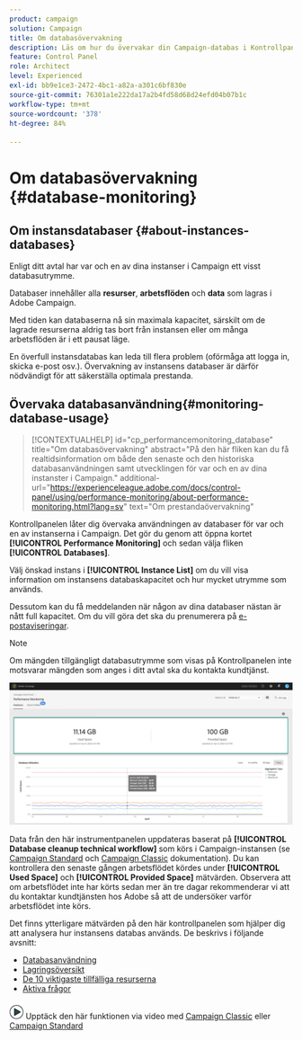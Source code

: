 ```yaml
---
product: campaign
solution: Campaign
title: Om databasövervakning
description: Läs om hur du övervakar din Campaign-databas i Kontrollpanelen
feature: Control Panel
role: Architect
level: Experienced
exl-id: bb9e1ce3-2472-4bc1-a82a-a301c6bf830e
source-git-commit: 76301a1e222da17a2b4fd58d68d24efd04b07b1c
workflow-type: tm+mt
source-wordcount: '378'
ht-degree: 84%

---
```


# Om databasövervakning {#database-monitoring}

## Om instansdatabaser {#about-instances-databases}

Enligt ditt avtal har var och en av dina instanser i Campaign ett visst databasutrymme.

Databaser innehåller alla **resurser**, **arbetsflöden** och **data** som lagras i Adobe Campaign.

Med tiden kan databaserna nå sin maximala kapacitet, särskilt om de lagrade resurserna aldrig tas bort från instansen eller om många arbetsflöden är i ett pausat läge.

En överfull instansdatabas kan leda till flera problem (oförmåga att logga in, skicka e-post osv.). Övervakning av instansens databaser är därför nödvändigt för att säkerställa optimala prestanda.

## Övervaka databasanvändning{#monitoring-database-usage}

>[!CONTEXTUALHELP]
>id="cp_performancemonitoring_database"
>title="Om databasövervakning"
>abstract="På den här fliken kan du få realtidsinformation om både den senaste och den historiska databasanvändningen samt utvecklingen för var och en av dina instanster i Campaign."
>additional-url="https://experienceleague.adobe.com/docs/control-panel/using/performance-monitoring/about-performance-monitoring.html?lang=sv" text="Om prestandaövervakning"

Kontrollpanelen låter dig övervaka användningen av databaser för var och en av instanserna i Campaign. Det gör du genom att öppna kortet **[!UICONTROL Performance Monitoring]** och sedan välja fliken **[!UICONTROL Databases]**.

Välj önskad instans i **[!UICONTROL Instance List]** om du vill visa information om instansens databaskapacitet och hur mycket utrymme som används.

Dessutom kan du få meddelanden när någon av dina databaser nästan är nått full kapacitet. Om du vill göra det ska du prenumerera på [e-postaviseringar](../../performance-monitoring/using/email-alerting.md).

>[!NOTE]
>
>Om mängden tillgängligt databasutrymme som visas på Kontrollpanelen inte motsvarar mängden som anges i ditt avtal ska du kontakta kundtjänst.

![](assets/databases_dashboard.png)

Data från den här instrumentpanelen uppdateras baserat på **[!UICONTROL Database cleanup technical workflow]** som körs i Campaign-instansen (se [Campaign Standard](https://experienceleague.adobe.com/docs/campaign-standard/using/administrating/application-settings/technical-workflows.html?lang=sv#list-of-technical-workflows) och [Campaign Classic](https://experienceleague.adobe.com/docs/campaign-classic/using/monitoring-campaign-classic/data-processing/database-cleanup-workflow.html?lang=sv) dokumentation). Du kan kontrollera den senaste gången arbetsflödet kördes under **[!UICONTROL Used Space]** och **[!UICONTROL Provided Space]** mätvärden. Observera att om arbetsflödet inte har körts sedan mer än tre dagar rekommenderar vi att du kontaktar kundtjänsten hos Adobe så att de undersöker varför arbetsflödet inte körs.

Det finns ytterligare mätvärden på den här kontrollpanelen som hjälper dig att analysera hur instansens databas används. De beskrivs i följande avsnitt:

* [Databasanvändning](../../performance-monitoring/using/database-utilization.md)
* [Lagringsöversikt](../../performance-monitoring/using/database-storage-overview.md)
* [De 10 viktigaste tillfälliga resurserna](../../performance-monitoring/using/database-top-ten-resources.md)
* [Aktiva frågor](../../performance-monitoring/using/database-active-queries.md)

![](assets/do-not-localize/how-to-video.png) Upptäck den här funktionen via video med [Campaign Classic](https://experienceleague.adobe.com/docs/campaign-classic-learn/control-panel/performance-monitoring/monitoring-databases.html?lang=sv#performance-monitoring) eller [Campaign Standard](https://experienceleague.adobe.com/docs/campaign-standard-learn/control-panel/performance-monitoring/monitoring-databases.html?lang=sv#performance-monitoring)
